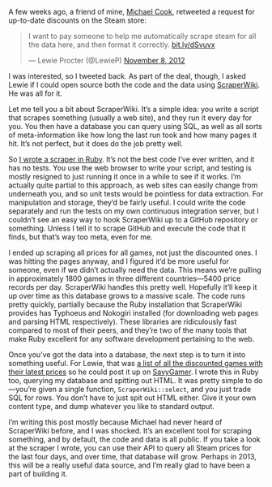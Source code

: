 A few weeks ago, a friend of mine, [Michael
Cook](https://twitter.com/mtrc), retweeted a request for up-to-date
discounts on the Steam store:

> I want to pay someone to help me automatically scrape steam for all
> the data here, and then format it correctly.
> [bit.ly/dSvuvx](http://t.co/yENcBatX "http://bit.ly/dSvuvx")
>
> — Lewie Procter (@LewieP) [November 8,
> 2012](https://twitter.com/LewieP/status/266607012534693888)

I was interested, so I tweeted back. As part of the deal, though, I
asked Lewie if I could open source both the code and the data using
[ScraperWiki](https://scraperwiki.com/). He was all for it.

Let me tell you a bit about ScraperWiki. It’s a simple idea: you write a
script that scrapes something (usually a web site), and they run it
every day for you. You then have a database you can query using SQL, as
well as all sorts of meta-information like how long the last run took
and how many pages it hit. It’s not perfect, but it does do the job
pretty well.

So [I wrote a scraper in
Ruby](https://scraperwiki.com/scrapers/steam_sale/). It’s not the best
code I’ve ever written, and it has no tests. You use the web browser to
write your script, and testing is mostly resigned to just running it
once in a while to see if it works. I’m actually quite partial to this
approach, as web sites can easily change from underneath you, and so
unit tests would be pointless for data extraction. For manipulation and
storage, they’d be fairly useful. I could write the code separately and
run the tests on my own continuous integration server, but I couldn’t
see an easy way to hook ScraperWiki up to a GitHub repository or
something. Unless I tell it to scrape GitHub and execute the code that
it finds, but that’s way too meta, even for me.

I ended up scraping all prices for all games, not just the discounted
ones. I was hitting the pages anyway, and I figured it’d be more useful
for someone, even if we didn’t actually need the data. This means we’re
pulling in approximately 1800 games in three different countries—5400
price records per day. ScraperWiki handles this pretty well. Hopefully
it’ll keep it up over time as this database grows to a massive scale.
The code runs pretty quickly, partially because the Ruby installation
that ScraperWiki provides has Typhoeus and Nokogiri installed (for
downloading web pages and parsing HTML respectively). These libraries
are ridiculously fast compared to most of their peers, and they’re two
of the many tools that make Ruby excellent for any software development
pertaining to the web.

Once you’ve got the data into a database, the next step is to turn it
into something useful. For Lewie, that was [a list of all the discounted
games with their latest
prices](https://scraperwiki.com/views/steam_sale_latest/) so he could
post it up on [SavyGamer](http://savygamer.co.uk/). I wrote this in Ruby
too, querying my database and spitting out HTML. It was pretty simple to
do—you’re given a single function, `ScraperWiki::select`, and you just
trade SQL for rows. You don’t have to just spit out HTML either. Give it
your own content type, and dump whatever you like to standard output.

I’m writing this post mostly because Michael had never heard of
ScraperWiki before, and I was shocked. It’s an excellent tool for
scraping something, and by default, the code and data is all public. If
you take a look at the scraper I wrote, you can use their API to query
all Steam prices for the last four days, and over time, that database
will grow. Perhaps in 2013, this will be a really useful data source,
and I’m really glad to have been a part of building it.
